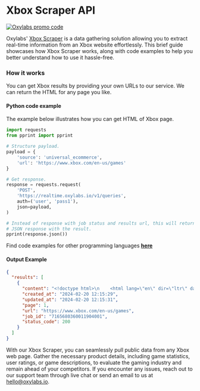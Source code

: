 # Xbox Scraper API

[![Oxylabs promo code](https://user-images.githubusercontent.com/129506779/250792357-8289e25e-9c36-4dc0-a5e2-2706db797bb5.png)](https://oxylabs.go2cloud.org/aff_c?offer_id=7&aff_id=877&url_id=112)

Oxylabs' [Xbox Scraper](https://oxylabs.io/products/scraper-api/ecommerce/xbox?utm_source=github&utm_medium=repositories&utm_campaign=product) is a data gathering solution allowing you to extract real-time information from an Xbox website effortlessly. This brief guide showcases how Xbox Scraper works, along with code examples to help you better understand how to use it hassle-free.

### How it works

You can get Xbox results by providing your own URLs to our service. We can return the HTML for any page you like.

#### Python code example

The example below illustrates how you can get HTML of Xbox page.

```python
import requests
from pprint import pprint

# Structure payload.
payload = {
    'source': 'universal_ecommerce',
    'url': 'https://www.xbox.com/en-us/games'
}

# Get response.
response = requests.request(
    'POST',
    'https://realtime.oxylabs.io/v1/queries',
    auth=('user', 'pass1'),
    json=payload,
)

# Instead of response with job status and results url, this will return the
# JSON response with the result.
pprint(response.json())
```
Find code examples for other programming languages [**here**](https://github.com/oxylabs/xbox-scraper/tree/main/code%20examples)

#### Output Example
```json
{
  "results": [
    {
      "content": "<!doctype html>\n    <html lang=\"en\" dir=\"ltr\" data-platform=\"\">\n      <head>\n          <meta http-eq ... </html>",
      "created_at": "2024-02-20 12:15:29",
      "updated_at": "2024-02-20 12:15:31",
      "page": 1,
      "url": "https://www.xbox.com/en-us/games",
      "job_id": "7165680360011904001",
      "status_code": 200
    }
  ]
}
```
With our Xbox Scraper, you can seamlessly pull public data from any Xbox web page. Gather the necessary product details, including game statistics, user ratings, or game descriptions, to evaluate the gaming industry and remain ahead of your competitors. If you encounter any issues, reach out to our support team through live chat or send an email to us at hello@oxylabs.io.